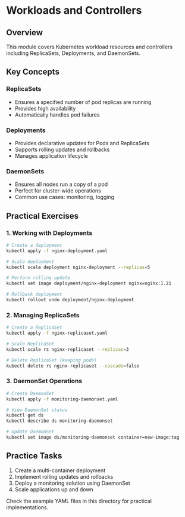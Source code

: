 # Workloads and Controllers

## Overview
This module covers Kubernetes workload resources and controllers including ReplicaSets, Deployments, and DaemonSets.

## Key Concepts

### ReplicaSets
- Ensures a specified number of pod replicas are running
- Provides high availability
- Automatically handles pod failures

### Deployments
- Provides declarative updates for Pods and ReplicaSets
- Supports rolling updates and rollbacks
- Manages application lifecycle

### DaemonSets
- Ensures all nodes run a copy of a pod
- Perfect for cluster-wide operations
- Common use cases: monitoring, logging

## Practical Exercises

### 1. Working with Deployments

```bash
# Create a deployment
kubectl apply -f nginx-deployment.yaml

# Scale deployment
kubectl scale deployment nginx-deployment --replicas=5

# Perform rolling update
kubectl set image deployment/nginx-deployment nginx=nginx:1.21

# Rollback deployment
kubectl rollout undo deployment/nginx-deployment
```

### 2. Managing ReplicaSets

```bash
# Create a ReplicaSet
kubectl apply -f nginx-replicaset.yaml

# Scale ReplicaSet
kubectl scale rs nginx-replicaset --replicas=3

# Delete ReplicaSet (keeping pods)
kubectl delete rs nginx-replicaset --cascade=false
```

### 3. DaemonSet Operations

```bash
# Create DaemonSet
kubectl apply -f monitoring-daemonset.yaml

# View DaemonSet status
kubectl get ds
kubectl describe ds monitoring-daemonset

# Update DaemonSet
kubectl set image ds/monitoring-daemonset container=new-image:tag
```

## Practice Tasks

1. Create a multi-container deployment
2. Implement rolling updates and rollbacks
3. Deploy a monitoring solution using DaemonSet
4. Scale applications up and down

Check the example YAML files in this directory for practical implementations.
